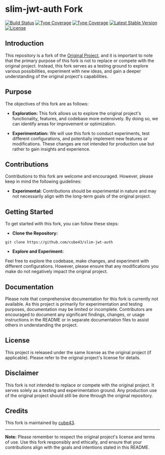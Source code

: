 # slim-jwt-auth Fork

[![Build Status](https://github.com/cube43/slim-jwt-auth/actions/workflows/continuous-integration.yml/badge.svg)](https://github.com/cube43/slim-jwt-auth/actions/workflows/continuous-integration.yml)
[![Type Coverage](https://shepherd.dev/github/cube43/slim-jwt-auth/coverage.svg)](https://shepherd.dev/github/cube43/slim-jwt-auth)
[![Type Coverage](https://shepherd.dev/github/cube43/slim-jwt-auth/level.svg)](https://shepherd.dev/github/cube43/slim-jwt-auth)
[![Latest Stable Version](https://poser.pugx.org/cube43/slim-jwt-auth/v/stable)](https://packagist.org/packages/cube43/slim-jwt-auth)
[![License](https://poser.pugx.org/cube43/slim-jwt-auth/license)](https://packagist.org/packages/cube43/slim-jwt-auth)

## Introduction

This repository is a fork of the [Original Project](https://github.com/tuupola/slim-jwt-auth), and it is important to note that the primary purpose of this fork is not to replace or compete with the original project. Instead, this fork serves as a testing ground to explore various possibilities, experiment with new ideas, and gain a deeper understanding of the original project's capabilities.

## Purpose

The objectives of this fork are as follows:

- **Exploration:** This fork allows us to explore the original project's functionality, features, and codebase more extensively. By doing so, we can identify areas for improvement or optimization.

- **Experimentation:** We will use this fork to conduct experiments, test different configurations, and potentially implement new features or modifications. These changes are not intended for production use but rather to gain insights and experience.

## Contributions

Contributions to this fork are welcome and encouraged. However, please keep in mind the following guidelines:

- **Experimental:** Contributions should be experimental in nature and may not necessarily align with the long-term goals of the original project.

## Getting Started

To get started with this fork, you can follow these steps:

- **Clone the Repository:**

`git clone https://github.com/cube43/slim-jwt-auth`

- **Explore and Experiment:**

Feel free to explore the codebase, make changes, and experiment with different configurations. However, please ensure that any modifications you make do not negatively impact the original project.

## Documentation

Please note that comprehensive documentation for this fork is currently not available. As this project is primarily for experimentation and testing purposes, documentation may be limited or incomplete. Contributors are encouraged to document any significant findings, changes, or usage instructions in the README or in separate documentation files to assist others in understanding the project.

## License

This project is released under the same license as the original project (if applicable). Please refer to the original project's license for details.

## Disclaimer

This fork is not intended to replace or compete with the original project. It serves solely as a testing and experimentation ground. Any production use of the original project should still be done through the original repository.

## Credits

This fork is maintained by [cube43](https://github.com/cube43).

---

**Note:** Please remember to respect the original project's license and terms of use. Use this fork responsibly and ethically, and ensure that your contributions align with the goals and intentions stated in this README.
